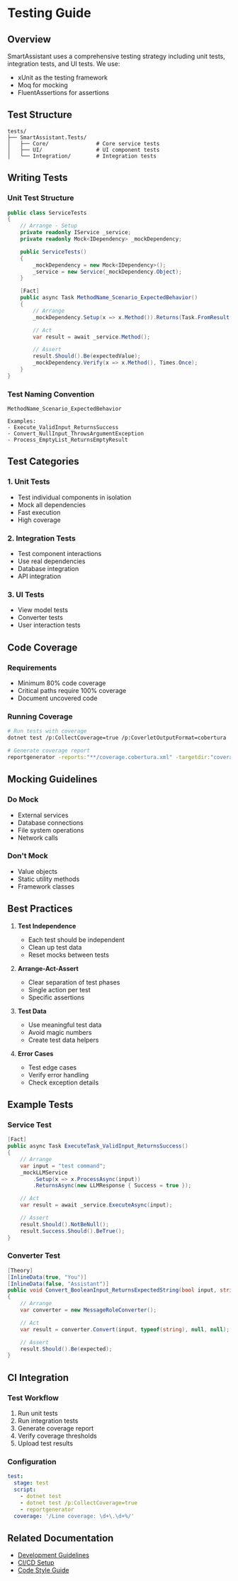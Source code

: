 # Testing Guide

## Overview

SmartAssistant uses a comprehensive testing strategy including unit tests, integration tests, and UI tests. We use:
- xUnit as the testing framework
- Moq for mocking
- FluentAssertions for assertions

## Test Structure

```
tests/
├── SmartAssistant.Tests/
│   ├── Core/               # Core service tests
│   ├── UI/                 # UI component tests
│   └── Integration/        # Integration tests
```

## Writing Tests

### Unit Test Structure
```csharp
public class ServiceTests
{
    // Arrange - Setup
    private readonly IService _service;
    private readonly Mock<IDependency> _mockDependency;

    public ServiceTests()
    {
        _mockDependency = new Mock<IDependency>();
        _service = new Service(_mockDependency.Object);
    }

    [Fact]
    public async Task MethodName_Scenario_ExpectedBehavior()
    {
        // Arrange
        _mockDependency.Setup(x => x.Method()).Returns(Task.FromResult(value));

        // Act
        var result = await _service.Method();

        // Assert
        result.Should().Be(expectedValue);
        _mockDependency.Verify(x => x.Method(), Times.Once);
    }
}
```

### Test Naming Convention
```
MethodName_Scenario_ExpectedBehavior

Examples:
- Execute_ValidInput_ReturnsSuccess
- Convert_NullInput_ThrowsArgumentException
- Process_EmptyList_ReturnsEmptyResult
```

## Test Categories

### 1. Unit Tests
- Test individual components in isolation
- Mock all dependencies
- Fast execution
- High coverage

### 2. Integration Tests
- Test component interactions
- Use real dependencies
- Database integration
- API integration

### 3. UI Tests
- View model tests
- Converter tests
- User interaction tests

## Code Coverage

### Requirements
- Minimum 80% code coverage
- Critical paths require 100% coverage
- Document uncovered code

### Running Coverage
```bash
# Run tests with coverage
dotnet test /p:CollectCoverage=true /p:CoverletOutputFormat=cobertura

# Generate coverage report
reportgenerator -reports:"**/coverage.cobertura.xml" -targetdir:"coveragereport" -reporttypes:Html
```

## Mocking Guidelines

### Do Mock
- External services
- Database connections
- File system operations
- Network calls

### Don't Mock
- Value objects
- Static utility methods
- Framework classes

## Best Practices

1. **Test Independence**
   - Each test should be independent
   - Clean up test data
   - Reset mocks between tests

2. **Arrange-Act-Assert**
   - Clear separation of test phases
   - Single action per test
   - Specific assertions

3. **Test Data**
   - Use meaningful test data
   - Avoid magic numbers
   - Create test data helpers

4. **Error Cases**
   - Test edge cases
   - Verify error handling
   - Check exception details

## Example Tests

### Service Test
```csharp
[Fact]
public async Task ExecuteTask_ValidInput_ReturnsSuccess()
{
    // Arrange
    var input = "test command";
    _mockLLMService
        .Setup(x => x.ProcessAsync(input))
        .ReturnsAsync(new LLMResponse { Success = true });

    // Act
    var result = await _service.ExecuteAsync(input);

    // Assert
    result.Should().NotBeNull();
    result.Success.Should().BeTrue();
}
```

### Converter Test
```csharp
[Theory]
[InlineData(true, "You")]
[InlineData(false, "Assistant")]
public void Convert_BooleanInput_ReturnsExpectedString(bool input, string expected)
{
    // Arrange
    var converter = new MessageRoleConverter();

    // Act
    var result = converter.Convert(input, typeof(string), null, null);

    // Assert
    result.Should().Be(expected);
}
```

## CI Integration

### Test Workflow
1. Run unit tests
2. Run integration tests
3. Generate coverage report
4. Verify coverage thresholds
5. Upload test results

### Configuration
```yaml
test:
  stage: test
  script:
    - dotnet test
    - dotnet test /p:CollectCoverage=true
    - reportgenerator
  coverage: '/Line coverage: \d+\.\d+%/'
```

## Related Documentation
- [Development Guidelines](./development-guidelines.md)
- [CI/CD Setup](./cicd-setup.md)
- [Code Style Guide](./code-style.md)
